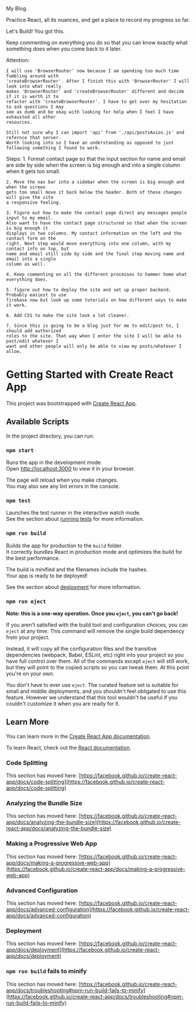 My Blog.

Practice React, all its nuances, and get a place to record my progress so far.

Let's Build! You got this.

Keep commenting on everything you do so that you can know exactly what something does when you 
come back to it later.

Attention:

    I will use 'BrowserRouter' now because I am spending too much time fumbling around with
    'createBrowserRouter'. After I finish this with 'BrowserRouter' I will look into what really
    makes 'BrowserRouter' and 'createBrowserRouter' different and decide if it is worth it to
    refactor with 'createBrowserRouter'. I have to get over my hesitation to ask questions I may
    see as dumb and be okay with looking for help when I feel I have exhausted all other
    resources.

    Still not sure why I can import 'api' from './api/postsAxios.js' and refernce that server. 
    Worth looking into so I have an understanding as opposed to just following something I found to work.

Steps:
    1. Format contact page so that the input section for name and email are side by side when 
    the screen is big enough and into a single column when it gets too small.

    2. Move the nav bar into a sidebar when the screen is big enough and when the screen
    gets too small move it back below the header. Both of these changes will give the site
    a responsive feeling.

    3. Figure out how to make the contact page direct any messages people input to my email. 
    Also want to have the contact page structured so that when the screen is big enough it
    displays in two columns. My contact information on the left and the contact form on the
    right. Next step would move everything into one column, with my contact info on top, but
    name and email still side by side and the final step moving name and email into a single
    column as well.

    4. Keep commenting on all the different processes to hammer home what everything does.

    5. figure out how to deploy the site and set up proper backend. Probably easiest to use 
    firebase now but look up some tutorials on how different ways to make it work.

    6. Add CSS to make the site look a lot cleaner.

    7. Since this is going to be a blog just for me to edit/post to, I should add authorized
    roles to the site. That way when I enter the site I will be able to post/edit whatever I
    want and other people will only be able to view my posts/whatever I allow.

# Getting Started with Create React App

This project was bootstrapped with [Create React App](https://github.com/facebook/create-react-app).

## Available Scripts

In the project directory, you can run:

### `npm start`

Runs the app in the development mode.\
Open [http://localhost:3000](http://localhost:3000) to view it in your browser.

The page will reload when you make changes.\
You may also see any lint errors in the console.

### `npm test`

Launches the test runner in the interactive watch mode.\
See the section about [running tests](https://facebook.github.io/create-react-app/docs/running-tests) for more information.

### `npm run build`

Builds the app for production to the `build` folder.\
It correctly bundles React in production mode and optimizes the build for the best performance.

The build is minified and the filenames include the hashes.\
Your app is ready to be deployed!

See the section about [deployment](https://facebook.github.io/create-react-app/docs/deployment) for more information.

### `npm run eject`

**Note: this is a one-way operation. Once you `eject`, you can't go back!**

If you aren't satisfied with the build tool and configuration choices, you can `eject` at any time. This command will remove the single build dependency from your project.

Instead, it will copy all the configuration files and the transitive dependencies (webpack, Babel, ESLint, etc) right into your project so you have full control over them. All of the commands except `eject` will still work, but they will point to the copied scripts so you can tweak them. At this point you're on your own.

You don't have to ever use `eject`. The curated feature set is suitable for small and middle deployments, and you shouldn't feel obligated to use this feature. However we understand that this tool wouldn't be useful if you couldn't customize it when you are ready for it.

## Learn More

You can learn more in the [Create React App documentation](https://facebook.github.io/create-react-app/docs/getting-started).

To learn React, check out the [React documentation](https://reactjs.org/).

### Code Splitting

This section has moved here: [https://facebook.github.io/create-react-app/docs/code-splitting](https://facebook.github.io/create-react-app/docs/code-splitting)

### Analyzing the Bundle Size

This section has moved here: [https://facebook.github.io/create-react-app/docs/analyzing-the-bundle-size](https://facebook.github.io/create-react-app/docs/analyzing-the-bundle-size)

### Making a Progressive Web App

This section has moved here: [https://facebook.github.io/create-react-app/docs/making-a-progressive-web-app](https://facebook.github.io/create-react-app/docs/making-a-progressive-web-app)

### Advanced Configuration

This section has moved here: [https://facebook.github.io/create-react-app/docs/advanced-configuration](https://facebook.github.io/create-react-app/docs/advanced-configuration)

### Deployment

This section has moved here: [https://facebook.github.io/create-react-app/docs/deployment](https://facebook.github.io/create-react-app/docs/deployment)

### `npm run build` fails to minify

This section has moved here: [https://facebook.github.io/create-react-app/docs/troubleshooting#npm-run-build-fails-to-minify](https://facebook.github.io/create-react-app/docs/troubleshooting#npm-run-build-fails-to-minify)
